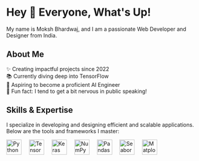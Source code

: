 <h1 align="left">Hey 👋 Everyone, What's Up!</h1>

<p align="left">My name is Moksh Bhardwaj, and I am a passionate Web Developer and Designer from India.</p>

<h2 align="left">About Me</h2>

<p align="left">
✨ Creating impactful projects since 2022<br>
📚 Currently diving deep into TensorFlow<br>
🎯 Aspiring to become a proficient AI Engineer<br>
🎲 Fun fact: I tend to get a bit nervous in public speaking!
</p>

<h2 align="left">Skills & Expertise</h2>

<p align="left">
I specialize in developing and designing efficient and scalable applications. Below are the tools and frameworks I master:
</p>

<div align="left">
  <img src="https://cdn.jsdelivr.net/gh/devicons/devicon/icons/python/python-original.svg" height="40" alt="Python logo" />
  <img width="12" />
  <img src="https://cdn.jsdelivr.net/gh/devicons/devicon/icons/tensorflow/tensorflow-original.svg" height="40" alt="TensorFlow logo" />
  <img width="12" />
  <img src="https://cdn.jsdelivr.net/gh/devicons/devicon/icons/keras/keras-original.svg" height="40" alt="Keras logo" />
  <img width="12" />
  <img src="https://cdn.jsdelivr.net/gh/devicons/devicon/icons/numpy/numpy-original.svg" height="40" alt="NumPy logo" />
  <img width="12" />
  <img src="https://cdn.jsdelivr.net/gh/devicons/devicon/icons/pandas/pandas-original.svg" height="40" alt="Pandas logo" />
  <img width="12" />
  <img src="https://cdn.jsdelivr.net/gh/devicons/devicon/icons/matplotlib/seaborn-original.svg" height="40" alt="Seaborn logo" />
  <img width="12" />
  <img src="https://cdn.jsdelivr.net/gh/devicons/devicon/icons/matplotlib/matplotlib-original.svg" height="40" alt="Matplotlib logo" />
</div>
